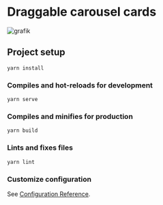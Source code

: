 # Draggable carousel cards
![grafik](https://user-images.githubusercontent.com/13552751/156176411-43d296d9-0e6f-4d58-a5a3-a7c98a5b6479.png)


## Project setup
```
yarn install
```

### Compiles and hot-reloads for development
```
yarn serve
```

### Compiles and minifies for production
```
yarn build
```

### Lints and fixes files
```
yarn lint
```

### Customize configuration
See [Configuration Reference](https://cli.vuejs.org/config/).
